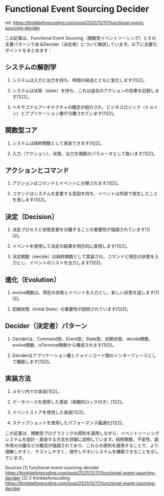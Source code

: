 # Functional Event Sourcing Decider

ref: <https://thinkbeforecoding.com/post/2021/12/17/functional-event-sourcing-decider>

この記事は、Functional Event Sourcing（関数型イベントソーシング）とその主要パターンであるDecider（決定者）について解説しています。以下に主要なポイントをまとめます：

## システムの解剖学

1. システムは入力と出力を持ち、時間の経過とともに変化します[1][2]。

2. システムは状態（state）を持ち、これは過去のアクションの効果を記録します[1][2]。

3. ヘキサゴナルアーキテクチャの概念が紹介され、ビジネスロジック（ドメイン）とアプリケーション層が分離されています[1][2]。

## 関数型コア

1. システムは純粋関数として実装できます[1][2]。

2. 入力（アクション）、状態、出力を関数のパラメータとして扱います[1][2]。

## アクションとコマンド

1. アクションはコマンドとイベントに分類されます[1][2]。

2. コマンドはシステムを変更する意図を持ち、イベントは外部で発生したことを表します[1][2]。

## 決定（Decision）

1. 決定プロセスと状態変更を分離することの重要性が強調されています[1][2]。

2. イベントを使用して決定の結果を明示的に表現します[1][2]。

3. 決定関数（decide）は純粋関数として実装され、コマンドと現在の状態を入力とし、イベントのリストを出力します[1][2]。

## 進化（Evolution）

1. evolve関数は、現在の状態とイベントを入力とし、新しい状態を返します[1][2]。

2. 初期状態（Initial State）の重要性が説明されています[1][2]。

## Decider（決定者）パターン

1. Deciderは、Command型、Event型、State型、初期状態、decide関数、evolve関数、isTerminal関数から構成されます[1][2]。

2. Deciderはアプリケーション層とドメインコード間のインターフェースとして機能します[1][2]。

## 実装方法

1. メモリ内での実装[1][2]。

2. データベースを使用した実装（楽観的ロック付き）[1][2]。

3. イベントストアを使用した実装[1][2]。

4. スナップショットを使用したパフォーマンス最適化[1][2]。

この記事は、関数型プログラミングの原則を適用しながら、イベントソーシングシステムを設計・実装する方法を詳細に説明しています。純粋関数、不変性、副作用の分離などの概念が強調されており、これらの原則を適用することで、より理解しやすく、テストしやすく、保守しやすいシステムを構築できることを示しています。

Sources
[1] functional-event-sourcing-decider <https://thinkbeforecoding.com/post/2021/12/17/functional-event-sourcing-decider>
[2] // thinkbeforecoding <https://thinkbeforecoding.com/post/2021/12/17/functional-event-sourcing-decider>
